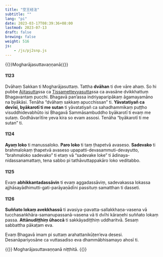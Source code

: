 ```yaml
---
title: "空王经注"
subtitle: ""
lang: "pi"
date: 2023-03-17T08:39:36+08:00
lastmod: 2023-07-13
draft: false
brewing: false
weight: 516
js:
    - /js/pj2snp.js
---
```


{{<subtitle>}}Mogharājasuttavaṇṇanā{{</subtitle>}}

#### 1123

Dvāhaṃ Sakkan ti Mogharājasuttaṃ. Tattha **dvāhan** ti dve vāre ahaṃ. So hi pubbe [Ajitasutta](../502/)ssa ca [Tissametteyyasutta](../503/)ssa ca avasāne dvikkhattuṃ Bhagavantaṃ pucchi. Bhagavā pan’assa indriyaparipākaṃ āgamayamāno na byākāsi. Tenāha “dvāhaṃ sakkaṃ apucchissan” ti. **Yāvatatiyañ ca devīsi, byākarotī ti me sutan** ti yāvatatiyañ ca sahadhammikaṃ puṭṭho visuddhidevabhūto isi Bhagavā Sammāsambuddho byākarotī ti evaṃ me sutaṃ. Godhāvarītīre yeva kira so evam assosi. Tenāha “byākarotī ti me sutan” ti.

#### 1124

**Ayaṃ loko** ti manussaloko. **Paro loko** ti taṃ ṭhapetvā avaseso. **Sadevako** ti brahmalokaṃ ṭhapetvā avaseso upapatti-devasammuti-devayutto, “brahmaloko sadevako” ti etaṃ vā “sadevake loke” ti ādinaya-nidassanamattaṃ, tena sabbo pi tathāvuttappakāro loko veditabbo.

#### 1125

Evaṃ **abhikkantadassāvin** ti evaṃ aggadassāviṃ, sadevakassa lokassa ajjhāsayādhimutti-gati-parāyaṇādīni passituṃ samatthan ti dasseti.

#### 1126

**Suññato lokaṃ avekkhassū** ti avasiya-pavatta-sallakkhaṇa-vasena vā tucchasaṅkhāra-samanupassanā-vasena vā ti dvīhi kāraṇehi suññato lokaṃ passa. **Attānudiṭṭhiṃ ūhaccā** ti sakkāyadiṭṭhiṃ uddharitvā. Sesaṃ sabbattha pākaṭam eva.

Evaṃ Bhagavā imam pi suttaṃ arahattanikūṭen’eva desesi. Desanāpariyosāne ca vuttasadiso eva dhammābhisamayo ahosī ti.

{{<eof>}}
    Mogharājasuttavaṇṇanā niṭṭhitā.
{{</eof>}}